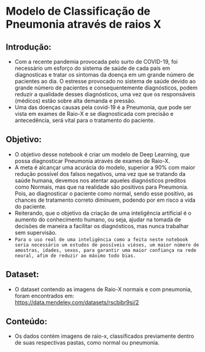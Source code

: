 # Modelo de Classificação de Pneumonia através de raios X
## Introdução:
* Com a recente pandemia provocada pelo surto de COVID-19, foi necessário um esforço do sistema de saúde de cada país em diagnosticas e tratar os sintomas da doença em um grande número de pacientes ao dia. O estresse provocado no sistema de saúde devido ao grande número de pacientes e consequentemente diagnósticos, podem reduzir a qualidade desses diagnósticos, uma vez que os responsáveis (médicos) estão sobre alta demanda e pressão.
* Uma das doenças causas pela covid-19 é a Pneumonia, que pode ser vista em exames de Raio-X e se diagnosticada com precisão e antecedência, será vital para o tratamento do paciente.
## Objetivo:
* O objetivo desse notebook é criar um modelo de Deep Learning, que possa diagnosticar Pneumonia através de exames de Raio-X.
* A meta é alcançar uma acurácia do modelo, superior a 90% com maior redução possível dos falsos negativos, uma vez que se tratando da saúde humana, devemos nos atentar aqueles diagnósticos preditos como Normais, mas que na realidade são positivos para Pneumonia. Pois, ao diagnosticar o paciente como normal, sendo esse positivo, as chances de tratamento correto diminuem, podendo por em risco a vida do paciente.
* Reiterando, que o objetivo da criação de uma inteligência artificial é o aumento do conhecimento humano, ou seja, ajudar na tomada de decisões de maneira a facilitar os diagnósticos, mas nunca trabalhar sem supervisão.
* `Para o uso real de uma inteligência como a feita neste notebook seria necessário um estudos de possíveis viéses, um maior número de amostras, idades, sexos, para garantir uma maior confiança na rede neural, afim de reduzir ao máximo todo bias.`
## Dataset:
* O dataset contendo as imagens de Raio-X normais e com pneumonia, foram encontrados em: https://data.mendeley.com/datasets/rscbjbr9sj/2
## Conteúdo:
* Os dados contém imagens de raio-x, classificados previamente dentro de suas respectivas pastas, como normal ou pneumonia.